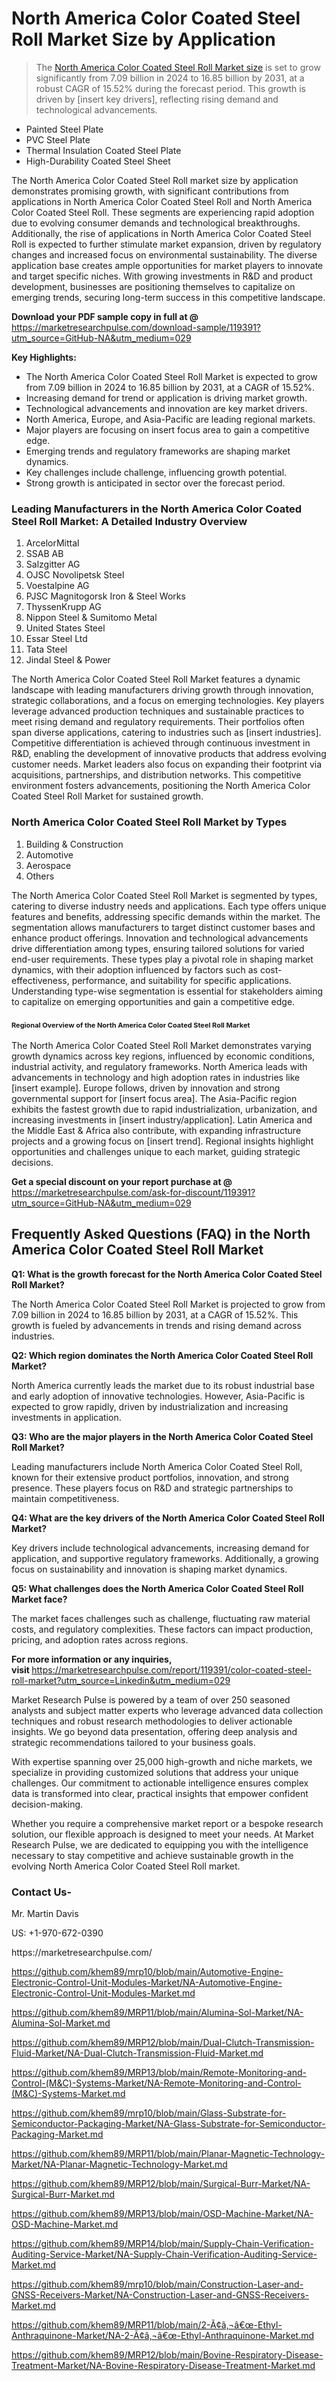 <h1>North America Color Coated Steel Roll Market&nbsp;Size by Application</h1><blockquote><p>The <a href="https://marketresearchpulse.com/download-sample/119391?utm_source=GitHub-NA&amp;utm_medium=029">North America Color Coated Steel Roll Market size</a> is set to grow significantly from 7.09 billion in 2024 to 16.85 billion by 2031, at a robust CAGR of 15.52% during the forecast period. This growth is driven by [insert key drivers], reflecting rising demand and technological advancements.</p></blockquote><ul><li>Painted Steel Plate<li> PVC Steel Plate<li> Thermal Insulation Coated Steel Plate<li> High-Durability Coated Steel Sheet</li></ul><p>The North America Color Coated Steel Roll market size by application demonstrates promising growth, with significant contributions from applications in North America Color Coated Steel Roll and North America Color Coated Steel Roll. These segments are experiencing rapid adoption due to evolving consumer demands and technological breakthroughs. Additionally, the rise of applications in North America Color Coated Steel Roll is expected to further stimulate market expansion, driven by regulatory changes and increased focus on environmental sustainability. The diverse application base creates ample opportunities for market players to innovate and target specific niches. With growing investments in R&D and product development, businesses are positioning themselves to capitalize on emerging trends, securing long-term success in this competitive landscape.</p><p><strong>Download your PDF sample copy in full at @ </strong><a href="https://marketresearchpulse.com/download-sample/119391?utm_source=GitHub-NA&amp;utm_medium=029">https://marketresearchpulse.com/download-sample/119391?utm_source=GitHub-NA&amp;utm_medium=029</a></p><p><strong>Key Highlights: </strong></p><ul><li>The North America Color Coated Steel Roll Market is expected to grow from 7.09 billion in 2024 to 16.85 billion by 2031, at a CAGR of 15.52%.</li><li>Increasing demand for trend or application is driving market growth.</li><li>Technological advancements and innovation are key market drivers.</li><li>North America, Europe, and Asia-Pacific are leading regional markets.</li><li>Major players are focusing on insert focus area to gain a competitive edge.</li><li>Emerging trends and regulatory frameworks are shaping market dynamics.</li><li>Key challenges include challenge, influencing growth potential.</li><li>Strong growth is anticipated in sector over the forecast period.</li></ul><h3>Leading Manufacturers in the North America Color Coated Steel Roll Market: A Detailed Industry Overview</h3><ol><li>ArcelorMittal</li><li>SSAB AB</li><li>Salzgitter AG</li><li>OJSC Novolipetsk Steel</li><li>Voestalpine AG</li><li>PJSC Magnitogorsk Iron & Steel Works</li><li>ThyssenKrupp AG</li><li>Nippon Steel & Sumitomo Metal</li><li>United States Steel</li><li>Essar Steel Ltd</li><li>Tata Steel</li><li>Jindal Steel & Power</li></ol><div class="flex max-w-full flex-col flex-grow"><div class="min-h-8 text-message flex w-full flex-col items-end gap-2 whitespace-normal break-words [.text-message+&amp;]:mt-5" dir="auto" data-message-author-role="assistant" data-message-id="fd8432e4-4910-450d-b182-61b7bfb0a01f" data-message-model-slug="gpt-4o"><div class="flex w-full flex-col gap-1 empty:hidden first:pt-[3px]"><div class="markdown prose w-full break-words dark:prose-invert light"><p>The North America Color Coated Steel Roll Market features a dynamic landscape with leading manufacturers driving growth through innovation, strategic collaborations, and a focus on emerging technologies. Key players leverage advanced production techniques and sustainable practices to meet rising demand and regulatory requirements. Their portfolios often span diverse applications, catering to industries such as [insert industries]. Competitive differentiation is achieved through continuous investment in R&amp;D, enabling the development of innovative products that address evolving customer needs. Market leaders also focus on expanding their footprint via acquisitions, partnerships, and distribution networks. This competitive environment fosters advancements, positioning the North America Color Coated Steel Roll Market for sustained growth.</p></div></div></div></div><h3>North America Color Coated Steel Roll Market by Types</h3><ol><li>Building & Construction<li> Automotive<li> Aerospace<li> Others</li></ol><div class="flex max-w-full flex-col flex-grow"><div class="min-h-8 text-message flex w-full flex-col items-end gap-2 whitespace-normal break-words [.text-message+&amp;]:mt-5" dir="auto" data-message-author-role="assistant" data-message-id="084470be-0bb7-4664-bddf-5156b4f41249" data-message-model-slug="gpt-4o-mini"><div class="flex w-full flex-col gap-1 empty:hidden first:pt-[3px]"><div class="markdown prose w-full break-words dark:prose-invert light"><p>The North America Color Coated Steel Roll Market is segmented by types, catering to diverse industry needs and applications. Each type offers unique features and benefits, addressing specific demands within the market. The segmentation allows manufacturers to target distinct customer bases and enhance product offerings. Innovation and technological advancements drive differentiation among types, ensuring tailored solutions for varied end-user requirements. These types play a pivotal role in shaping market dynamics, with their adoption influenced by factors such as cost-effectiveness, performance, and suitability for specific applications. Understanding type-wise segmentation is essential for stakeholders aiming to capitalize on emerging opportunities and gain a competitive edge.</p></div></div></div></div><h3><span style="font-size: 11px;">Regional Overview of the North America Color Coated Steel Roll Market</span></h3><div class="flex max-w-full flex-col flex-grow"><div class="min-h-8 text-message flex w-full flex-col items-end gap-2 whitespace-normal break-words [.text-message+&amp;]:mt-5" dir="auto" data-message-author-role="assistant" data-message-id="e9038762-ce64-4e30-91c9-9bd413514231" data-message-model-slug="gpt-4o-mini"><div class="flex w-full flex-col gap-1 empty:hidden first:pt-[3px]"><div class="markdown prose w-full break-words dark:prose-invert light"><p>The North America Color Coated Steel Roll Market demonstrates varying growth dynamics across key regions, influenced by economic conditions, industrial activity, and regulatory frameworks. North America leads with advancements in technology and high adoption rates in industries like [insert example]. Europe follows, driven by innovation and strong governmental support for [insert focus area]. The Asia-Pacific region exhibits the fastest growth due to rapid industrialization, urbanization, and increasing investments in [insert industry/application]. Latin America and the Middle East &amp; Africa also contribute, with expanding infrastructure projects and a growing focus on [insert trend]. Regional insights highlight opportunities and challenges unique to each market, guiding strategic decisions.</p></div></div></div></div><p><strong>Get a special discount on your report purchase at @ </strong><a href="https://marketresearchpulse.com/ask-for-discount/119391?utm_source=GitHub-NA&amp;utm_medium=029">https://marketresearchpulse.com/ask-for-discount/119391?utm_source=GitHub-NA&amp;utm_medium=029</a></p><h2>Frequently Asked Questions (FAQ) in the North America Color Coated Steel Roll Market</h2><p><strong>Q1: What is the growth forecast for the North America Color Coated Steel Roll Market?</strong></p><p>The North America Color Coated Steel Roll Market is projected to grow from 7.09 billion in 2024 to 16.85 billion by 2031, at a CAGR of 15.52%. This growth is fueled by advancements in trends and rising demand across industries.</p><p><strong>Q2: Which region dominates the North America Color Coated Steel Roll Market?</strong></p><p>North America currently leads the market due to its robust industrial base and early adoption of innovative technologies. However, Asia-Pacific is expected to grow rapidly, driven by industrialization and increasing investments in application.</p><p><strong>Q3: Who are the major players in the North America Color Coated Steel Roll Market?</strong></p><p>Leading manufacturers include North America Color Coated Steel Roll, known for their extensive product portfolios, innovation, and strong presence. These players focus on R&amp;D and strategic partnerships to maintain competitiveness.</p><p><strong>Q4: What are the key drivers of the North America Color Coated Steel Roll Market?</strong></p><p>Key drivers include technological advancements, increasing demand for application, and supportive regulatory frameworks. Additionally, a growing focus on sustainability and innovation is shaping market dynamics.</p><p><strong>Q5: What challenges does the North America Color Coated Steel Roll Market face?</strong></p><p>The market faces challenges such as challenge, fluctuating raw material costs, and regulatory complexities. These factors can impact production, pricing, and adoption rates across regions.</p><p><strong>For more information or any inquiries, visit&nbsp;</strong><a href="https://marketresearchpulse.com/report/119391/color-coated-steel-roll-market?utm_source=Linkedin&utm_medium=029">https://marketresearchpulse.com/report/119391/color-coated-steel-roll-market?utm_source=Linkedin&utm_medium=029</a></p><p>Market Research Pulse is powered by a team of over 250 seasoned analysts and subject matter experts who leverage advanced data collection techniques and robust research methodologies to deliver actionable insights. We go beyond data presentation, offering deep analysis and strategic recommendations tailored to your business goals.</p><p>With expertise spanning over 25,000 high-growth and niche markets, we specialize in providing customized solutions that address your unique challenges. Our commitment to actionable intelligence ensures complex data is transformed into clear, practical insights that empower confident decision-making.</p><p>Whether you require a comprehensive market report or a bespoke research solution, our flexible approach is designed to meet your needs. At Market Research Pulse, we are dedicated to equipping you with the intelligence necessary to stay competitive and achieve sustainable growth in the evolving North America Color Coated Steel Roll market.</p><h3><strong>Contact Us-</strong></h3><p>Mr. Martin Davis</p><p>US: +1-970-672-0390</p><p>https://marketresearchpulse.com/</p><p><a href="https://github.com/khem89/mrp10/blob/main/Automotive-Engine-Electronic-Control-Unit-Modules-Market/NA-Automotive-Engine-Electronic-Control-Unit-Modules-Market.md">https://github.com/khem89/mrp10/blob/main/Automotive-Engine-Electronic-Control-Unit-Modules-Market/NA-Automotive-Engine-Electronic-Control-Unit-Modules-Market.md</a></p><p><a href="https://github.com/khem89/MRP11/blob/main/Alumina-Sol-Market/NA-Alumina-Sol-Market.md">https://github.com/khem89/MRP11/blob/main/Alumina-Sol-Market/NA-Alumina-Sol-Market.md</a></p><p><a href="https://github.com/khem89/MRP12/blob/main/Dual-Clutch-Transmission-Fluid-Market/NA-Dual-Clutch-Transmission-Fluid-Market.md">https://github.com/khem89/MRP12/blob/main/Dual-Clutch-Transmission-Fluid-Market/NA-Dual-Clutch-Transmission-Fluid-Market.md</a></p><p><a href="https://github.com/khem89/MRP13/blob/main/Remote-Monitoring-and-Control-(M&C)-Systems-Market/NA-Remote-Monitoring-and-Control-(M&C)-Systems-Market.md">https://github.com/khem89/MRP13/blob/main/Remote-Monitoring-and-Control-(M&C)-Systems-Market/NA-Remote-Monitoring-and-Control-(M&C)-Systems-Market.md</a></p><p><a href="https://github.com/khem89/mrp10/blob/main/Glass-Substrate-for-Semiconductor-Packaging-Market/NA-Glass-Substrate-for-Semiconductor-Packaging-Market.md">https://github.com/khem89/mrp10/blob/main/Glass-Substrate-for-Semiconductor-Packaging-Market/NA-Glass-Substrate-for-Semiconductor-Packaging-Market.md</a></p><p><a href="https://github.com/khem89/MRP11/blob/main/Planar-Magnetic-Technology-Market/NA-Planar-Magnetic-Technology-Market.md">https://github.com/khem89/MRP11/blob/main/Planar-Magnetic-Technology-Market/NA-Planar-Magnetic-Technology-Market.md</a></p><p><a href="https://github.com/khem89/MRP12/blob/main/Surgical-Burr-Market/NA-Surgical-Burr-Market.md">https://github.com/khem89/MRP12/blob/main/Surgical-Burr-Market/NA-Surgical-Burr-Market.md</a></p><p><a href="https://github.com/khem89/MRP13/blob/main/OSD-Machine-Market/NA-OSD-Machine-Market.md">https://github.com/khem89/MRP13/blob/main/OSD-Machine-Market/NA-OSD-Machine-Market.md</a></p><p><a href="https://github.com/khem89/MRP14/blob/main/Supply-Chain-Verification-Auditing-Service-Market/NA-Supply-Chain-Verification-Auditing-Service-Market.md">https://github.com/khem89/MRP14/blob/main/Supply-Chain-Verification-Auditing-Service-Market/NA-Supply-Chain-Verification-Auditing-Service-Market.md</a></p><p><a href="https://github.com/khem89/mrp10/blob/main/Construction-Laser-and-GNSS-Receivers-Market/NA-Construction-Laser-and-GNSS-Receivers-Market.md">https://github.com/khem89/mrp10/blob/main/Construction-Laser-and-GNSS-Receivers-Market/NA-Construction-Laser-and-GNSS-Receivers-Market.md</a></p><p><a href="https://github.com/khem89/MRP11/blob/main/2-Ã¢â‚¬â€œ-Ethyl-Anthraquinone-Market/NA-2-Ã¢â‚¬â€œ-Ethyl-Anthraquinone-Market.md">https://github.com/khem89/MRP11/blob/main/2-Ã¢â‚¬â€œ-Ethyl-Anthraquinone-Market/NA-2-Ã¢â‚¬â€œ-Ethyl-Anthraquinone-Market.md</a></p><p><a href="https://github.com/khem89/MRP12/blob/main/Bovine-Respiratory-Disease-Treatment-Market/NA-Bovine-Respiratory-Disease-Treatment-Market.md">https://github.com/khem89/MRP12/blob/main/Bovine-Respiratory-Disease-Treatment-Market/NA-Bovine-Respiratory-Disease-Treatment-Market.md</a></p>

